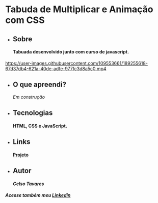 # Tabuda de Multiplicar e Animação com CSS 
* ## Sobre
    #### Tabuada desenvolvido junto com curso de javascript.
https://user-images.githubusercontent.com/109553661/189255618-67d37db4-621a-40de-adfe-977fc3d8a5c0.mp4
* ## O que apreendi?
    *Em construção*
* ## Tecnologias
    #### HTML, CSS e JavaScript.
* ## Links
    #### [Projeto](https://celsotavares.github.io/Tabuda-css-animation/)
* ## Autor
    #### *Celso Tavares*
   
#####                                           Acesse também meu [Linkedin](https://www.linkedin.com/in/celsotavaresjunior/)
